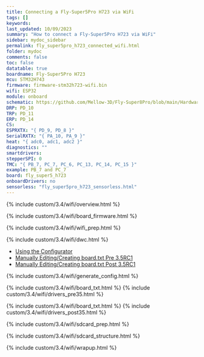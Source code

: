 ```yaml
---
title: Connecting a Fly-Super5Pro H723 via WiFi
tags: []
keywords: 
last_updated: 10/09/2023
summary: "How to connect a Fly-Super5Pro H723 via WiFi"
sidebar: mydoc_sidebar
permalink: fly_super5pro_h723_connected_wifi.html
folder: mydoc
comments: false
toc: false
datatable: true
boardname: Fly-Super5Pro H723
mcu: STM32H743
firmware: firmware-stm32h723-wifi.bin
wifi: ESP32
module: onboard
schematic: https://github.com/Mellow-3D/Fly-Super8Pro/blob/main/Hardware/Schematic.pdf
DRP: PD_10
TRP: PD_11
ERP: PD_14
CS:
ESPRXTX: "{ PD_9, PD_8 }"
SerialRXTX: "{ PA_10, PA_9 }"
heat: "{ adc0, adc1, adc2 }"
diagnostics: ""
smartdrivers: 
stepperSPI: 0
TMC: "{ PB_7, PC_7, PC_6, PC_13, PC_14, PC_15 }"
example: PB_7 and PC_7
board: fly_super5_h723
onboardDrivers: no
sensorless: "fly_super5pro_h723_sensorless.html"
---
```


{% include custom/3.4/wifi/overview.html %}

{% include custom/3.4/wifi/board_firmware.html %}

{% include custom/3.4/wifi/wifi_prep.html %}

{% include custom/3.4/wifi/dwc.html %}

<ul id="profileTabs" class="nav nav-tabs">
    <li class="active"><a class="noCrossRef" href="#generate" data-toggle="tab">Using the Configurator</a></li>
    <li><a class="noCrossRef" href="#manualpre35" data-toggle="tab">Manually Editing/Creating board.txt Pre 3.5RC1</a></li>
    <li><a class="noCrossRef" href="#manualpost35" data-toggle="tab">Manually Editing/Creating board.txt Post 3.5RC1</a></li>
</ul>
  <div class="tab-content">
<div role="tabpanel" class="tab-pane active" id="generate" markdown="1">

{% include custom/3.4/wifi/generate_config.html %}

</div>

<div role="tabpanel" class="tab-pane" id="manualpre35" markdown="1">

{% include custom/3.4/wifi/board_txt.html %}
{% include custom/3.4/wifi/drivers_pre35.html %}

</div>

<div role="tabpanel" class="tab-pane" id="manualpost35" markdown="1">

{% include custom/3.4/wifi/board_txt.html %}
{% include custom/3.4/wifi/drivers_post35.html %}

</div>

</div>

{% include custom/3.4/wifi/sdcard_prep.html %}

{% include custom/3.4/wifi/sdcard_structure.html %}

{% include custom/3.4/wifi/wrapup.html %}
